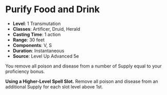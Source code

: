 # Purify Food and Drink

- **Level**: 1 Transmutation
- **Classes**: Artificer, Druid, Herald
- **Casting Time**: 1 action
- **Range**: 30 feet
- **Components**: V, S
- **Duration**: Instantaneous
- **Source**: Level Up Advanced 5e

You remove all poison and disease from a number of Supply equal to your proficiency bonus.

**Using a Higher-Level Spell Slot.** Remove all poison and disease from an additional Supply for each slot level above 1st.
